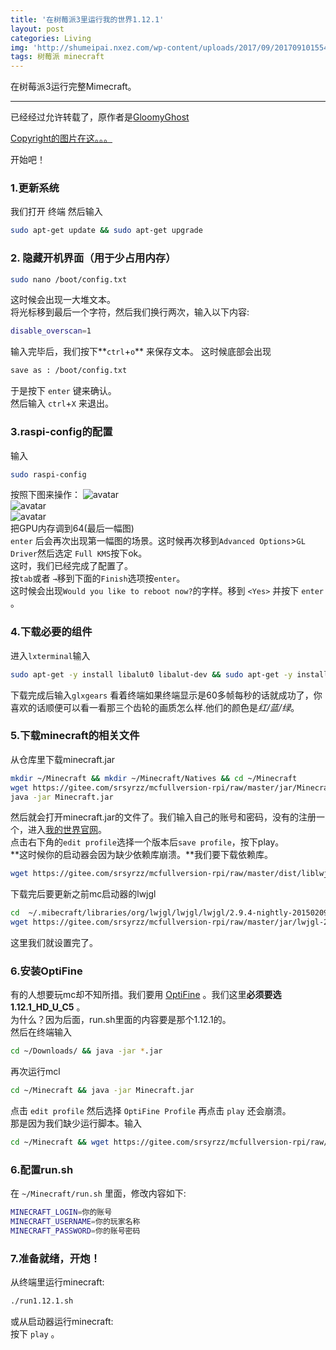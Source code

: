 ```yaml
---
title: '在树莓派3里运行我的世界1.12.1'
layout: post
categories: Living
img: 'http://shumeipai.nxez.com/wp-content/uploads/2017/09/20170910155453155-0.jpg'
tags: 树莓派 minecraft
---
```


在树莓派3运行完整Mimecraft。  
  
---

已经经过允许转载了，原作者是[GloomyGhost](http://gloomyghost.com)  
  
[Copyright的图片在这。。。](https://coding.net/u/SunbossRS/p/GotBlogDowner/git/raw/master/img/RunMinecraftOnRaspberryPi3/01.png)  
  
开始吧！  
  

### 1.更新系统

我们打开 终端 然后输入
```bash
sudo apt-get update && sudo apt-get upgrade

```
### 2. 隐藏开机界面（用于少占用内存）
```bash
sudo nano /boot/config.txt
```
这时候会出现一大堆文本。  
将光标移到最后一个字符，然后我们换行两次，输入以下内容:
```bash
disable_overscan=1
```
输入完毕后，我们按下**`ctrl`+`o`** 来保存文本。
这时候底部会出现
```bash
save as : /boot/config.txt
```
于是按下 `enter` 键来确认。  
然后输入 `ctrl`+`X` 来退出。

### 3.raspi-config的配置
输入
```bash
sudo raspi-config
```
按照下图来操作：
![avatar](https://coding.net/u/SunbossRS/p/GotBlogDowner/git/raw/master/img/RunMinecraftOnRaspberryPi3/02.jpg)  
![avatar](https://coding.net/u/SunbossRS/p/GotBlogDowner/git/raw/master/img/RunMinecraftOnRaspberryPi3/03.jpg)  
![avatar](https://coding.net/u/SunbossRS/p/GotBlogDowner/git/raw/master/img/RunMinecraftOnRaspberryPi3/04.jpg)  
把GPU内存调到64(最后一幅图)  
`enter` 后会再次出现第一幅图的场景。这时候再次移到`Advanced Options`>`GL Driver`然后选定 `Full KMS`按下ok。  
这时，我们已经完成了配置了。  
按`tab`或者 `→`移到下面的`Finish`选项按`enter`。  
这时候会出现`Would you like to reboot now?`的字样。移到 `<Yes>` 并按下 `enter` 。

### 4.下载必要的组件
进入`lxterminal`输入
```bash
sudo apt-get -y install libalut0 libalut-dev && sudo apt-get -y install mesa-utils 
```
下载完成后输入`glxgears`
看着终端如果终端显示是60多帧每秒的话就成功了，你喜欢的话顺便可以看一看那三个齿轮的画质怎么样.他们的颜色是*红/蓝/绿*。  

### 5.下载minecraft的相关文件
从仓库里下载minecraft.jar
```bash
mkdir ~/Minecraft && mkdir ~/Minecraft/Natives && cd ~/Minecraft
wget https://gitee.com/srsyrzz/mcfullversion-rpi/raw/master/jar/Minecraft.jar
java -jar Minecraft.jar
```
然后就会打开minecraft.jar的文件了。我们输入自己的账号和密码，没有的注册一个，进入[我的世界官网](http://minecraft.net)。  
点击右下角的`edit profile`选择一个版本后`save profile`，按下play。  
**这时候你的启动器会因为缺少依赖库崩溃。**我们要下载依赖库。
```bash
wget https://gitee.com/srsyrzz/mcfullversion-rpi/raw/master/dist/liblwjgl.so && wget https://gitee.com/srsyrzz/mcfullversion-rpi/raw/master/dist/libopenal.so
```
下载完后要更新之前mc启动器的lwjgl
```bash
cd  ~/.mibecraft/libraries/org/lwjgl/lwjgl/lwjgl/2.9.4-nightly-20150209.jar && rm lwjgl-2.9.4-nightly-20150209.jar
wget https://gitee.com/srsyrzz/mcfullversion-rpi/raw/master/jar/lwjgl-2.9.4-nightly-20150209.jar
```
这里我们就设置完了。

### 6.安装OptiFine
有的人想要玩mc却不知所措。我们要用 [OptiFine](http://optifine.net/downloads) 。我们这里**必须要选1.12.1_HD_U_C5**  。  
为什么？因为后面，run.sh里面的内容要是那个1.12.1的。  
然后在终端输入
```bash
cd ~/Downloads/ && java -jar *.jar
```
再次运行mcl
```bash
cd ~/Minecraft && java -jar Minecraft.jar
```
点击 `edit profile` 然后选择 `OptiFine Profile` 再点击 `play` 还会崩溃。  
那是因为我们缺少运行脚本。输入
```bash
cd ~/Minecraft && wget https://gitee.com/srsyrzz/mcfullversion-rpi/raw/master/run1.12.1.sh && chmod +x run1.12.1.sh
```

### 6.配置run.sh
在 `~/Minecraft/run.sh` 里面，修改内容如下:
```bash
MINECRAFT_LOGIN=你的账号
MINECRAFT_USERNAME=你的玩家名称
MINECRAFT_PASSWORD=你的账号密码
```

### 7.准备就绪，开炮！
从终端里运行minecraft:
```bash
./run1.12.1.sh
```
或从启动器运行minecraft:  
按下 `play` 。
